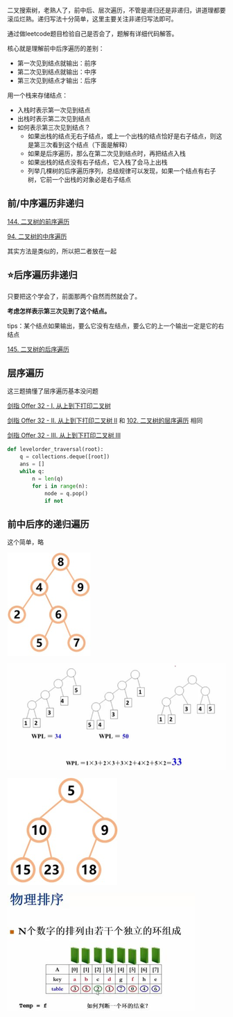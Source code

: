 二叉搜索树，老熟人了，前中后、层次遍历，不管是递归还是非递归，讲道理都要滚瓜烂熟。递归写法十分简单，这里主要关注非递归写法即可。

通过做leetcode题目检验自己是否会了，题解有详细代码解答。

核心就是理解前中后序遍历的差别：

- 第一次见到结点就输出：前序
- 第二次见到结点就输出：中序
- 第三次见到结点才输出：后序

用一个栈来存储结点：

- 入栈时表示第一次见到结点
- 出栈时表示第二次见到结点
- 如何表示第三次见到结点？
  - 如果出栈的结点无右子结点，或上一个出栈的结点恰好是右子结点，则这是第三次看到这个结点（下面是解释）
  - 如果是后序遍历，那么在第二次见到结点时，再把结点入栈
  - 如果出栈的结点没有右子结点，它入栈了会马上出栈
  - 列举几棵树的后序遍历序列，总结规律可以发现，如果一个结点有右子树，它前一个出栈的对象必是右子结点

## 前/中序遍历非递归

[144. 二叉树的前序遍历](https://leetcode-cn.com/problems/binary-tree-preorder-traversal/)

[94. 二叉树的中序遍历](https://leetcode-cn.com/problems/binary-tree-inorder-traversal/)

其实方法是类似的，所以把二者放在一起

## :star:后序遍历非递归

只要把这个学会了，前面那两个自然而然就会了。

**考虑怎样表示第三次见到了这个结点。**

tips：某个结点如果输出，要么它没有左结点，要么它的上一个输出一定是它的右结点

[145. 二叉树的后序遍历](https://leetcode-cn.com/problems/binary-tree-postorder-traversal/)

## 层序遍历

这三题搞懂了层序遍历基本没问题

[剑指 Offer 32 - I. 从上到下打印二叉树](https://leetcode-cn.com/problems/cong-shang-dao-xia-da-yin-er-cha-shu-lcof/)

[剑指 Offer 32 - II. 从上到下打印二叉树 II](https://leetcode-cn.com/problems/cong-shang-dao-xia-da-yin-er-cha-shu-ii-lcof/) 和 [102. 二叉树的层序遍历](https://leetcode-cn.com/problems/binary-tree-level-order-traversal/) 相同

[剑指 Offer 32 - III. 从上到下打印二叉树 III](https://leetcode-cn.com/problems/cong-shang-dao-xia-da-yin-er-cha-shu-iii-lcof/)

```python
def levelorder_traversal(root):
    q = collections.deque([root])
    ans = []
    while q:
        n = len(q)
        for i in range(n):
            node = q.pop()
            if not 
```

## 前中后序的递归遍历

这个简单，略

![](img/BST1.jpg)

![](img/wpl的计算.jpg)

![](img/最小堆.jpg)

![](img/表排序.jpg)